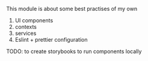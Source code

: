 This module is about some best practises of my own
1. UI components
2. contexts
3. services
4. Eslint + prettier configuration

TODO:
to create storybooks to run components locally
